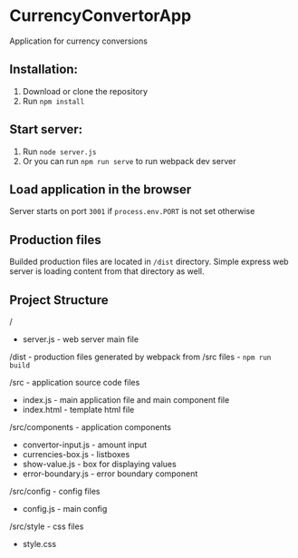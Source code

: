 # CurrencyConvertorApp
Application for currency conversions

## Installation:

1. Download or clone the repository
2. Run `npm install`

## Start server:

1. Run `node server.js`
2. Or you can run `npm run serve` to run webpack dev server

## Load application in the browser
Server starts on port `3001` if `process.env.PORT` is not set otherwise

## Production files
Builded production files are located in `/dist` directory. Simple express web server is loading content from that directory as well. 

## Project Structure

/
- server.js - web server main file

/dist - production files generated by webpack from /src files - `npm run build`

/src - application source code files
- index.js - main application file and main component file
- index.html - template html file

/src/components - application components
- convertor-input.js - amount input
- currencies-box.js - listboxes
- show-value.js - box for displaying values
- error-boundary.js - error boundary component

/src/config - config files
- config.js - main config

/src/style - css files
- style.css
